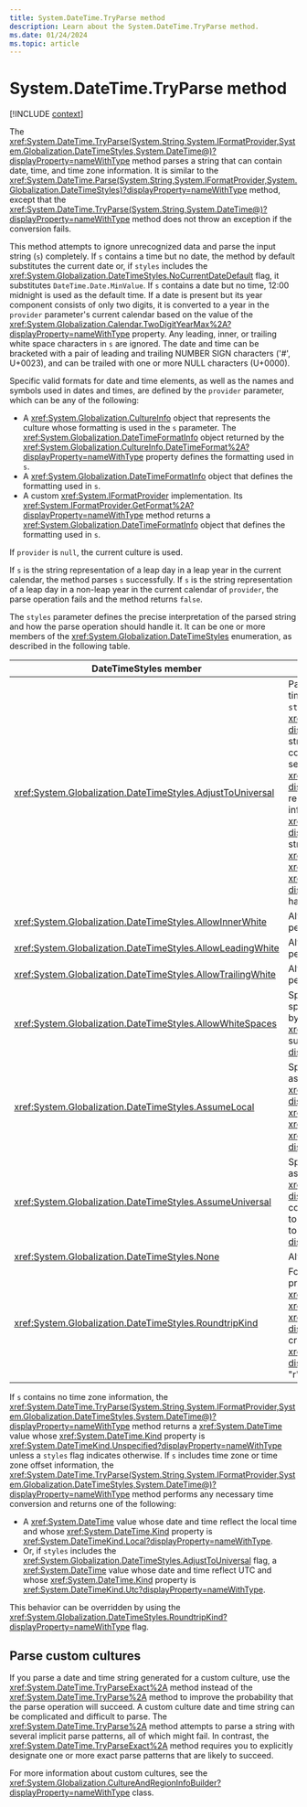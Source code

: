 ```yaml
---
title: System.DateTime.TryParse method
description: Learn about the System.DateTime.TryParse method.
ms.date: 01/24/2024
ms.topic: article
---
```

# System.DateTime.TryParse method

[!INCLUDE [context](includes/context.md)]

The <xref:System.DateTime.TryParse(System.String,System.IFormatProvider,System.Globalization.DateTimeStyles,System.DateTime@)?displayProperty=nameWithType> method parses a string that can contain date, time, and time zone information. It is similar to the <xref:System.DateTime.Parse(System.String,System.IFormatProvider,System.Globalization.DateTimeStyles)?displayProperty=nameWithType> method, except that the <xref:System.DateTime.TryParse(System.String,System.DateTime@)?displayProperty=nameWithType> method does not throw an exception if the conversion fails.

This method attempts to ignore unrecognized data and parse the input string (`s`) completely. If `s` contains a time but no date, the method by default substitutes the current date or, if `styles` includes the <xref:System.Globalization.DateTimeStyles.NoCurrentDateDefault> flag, it substitutes `DateTime.Date.MinValue`. If `s` contains a date but no time, 12:00 midnight is used as the default time. If a date is present but its year component consists of only two digits, it is converted to a year in the `provider` parameter's current calendar based on the value of the <xref:System.Globalization.Calendar.TwoDigitYearMax%2A?displayProperty=nameWithType> property. Any leading, inner, or trailing white space characters in `s` are ignored. The date and time can be bracketed with a pair of leading and trailing NUMBER SIGN characters ('#', U+0023), and can be trailed with one or more NULL characters (U+0000).

Specific valid formats for date and time elements, as well as the names and symbols used in dates and times, are defined by the `provider` parameter, which can be any of the following:

- A <xref:System.Globalization.CultureInfo> object that represents the culture whose formatting is used in the `s` parameter. The <xref:System.Globalization.DateTimeFormatInfo> object returned by the <xref:System.Globalization.CultureInfo.DateTimeFormat%2A?displayProperty=nameWithType> property defines the formatting used in `s`.
- A <xref:System.Globalization.DateTimeFormatInfo> object that defines the formatting used in `s`.
- A custom <xref:System.IFormatProvider> implementation. Its <xref:System.IFormatProvider.GetFormat%2A?displayProperty=nameWithType> method returns a <xref:System.Globalization.DateTimeFormatInfo> object that defines the formatting used in `s`.

If `provider` is `null`, the current culture is used.

If `s` is the string representation of a leap day in a leap year in the current calendar, the method parses `s` successfully. If `s` is the string representation of a leap day in a non-leap year in the current calendar of `provider`, the parse operation fails and the method returns `false`.

The `styles` parameter defines the precise interpretation of the parsed string and how the parse operation should handle it. It can be one or more members of the <xref:System.Globalization.DateTimeStyles> enumeration, as described in the following table.

|DateTimeStyles member|Description|
|---------------------------|-----------------|
|<xref:System.Globalization.DateTimeStyles.AdjustToUniversal>|Parses `s` and, if necessary, converts it to UTC. If `s` includes a time zone offset, or if `s` contains no time zone information but `styles` includes the <xref:System.Globalization.DateTimeStyles.AssumeLocal?displayProperty=nameWithType> flag, the method parses the string, calls <xref:System.DateTime.ToUniversalTime%2A> to convert the returned <xref:System.DateTime> value to UTC, and sets the <xref:System.DateTime.Kind> property to <xref:System.DateTimeKind.Utc?displayProperty=nameWithType>. If `s` indicates that it represents UTC, or if `s` does not contain time zone information but `styles` includes the <xref:System.Globalization.DateTimeStyles.AssumeUniversal?displayProperty=nameWithType> flag, the method parses the string, performs no time zone conversion on the returned <xref:System.DateTime> value, and sets the <xref:System.DateTime.Kind> property to <xref:System.DateTimeKind.Utc?displayProperty=nameWithType>. In all other cases, the flag has no effect.|
|<xref:System.Globalization.DateTimeStyles.AllowInnerWhite>|Although valid, this value is ignored. Inner white space is permitted in the date and time elements of `s`.|
|<xref:System.Globalization.DateTimeStyles.AllowLeadingWhite>|Although valid, this value is ignored. Leading white space is permitted in the date and time elements of `s`.|
|<xref:System.Globalization.DateTimeStyles.AllowTrailingWhite>|Although valid, this value is ignored. Trailing white space is permitted in the date and time elements of `s`.|
|<xref:System.Globalization.DateTimeStyles.AllowWhiteSpaces>|Specifies that `s` may contain leading, inner, and trailing white spaces. This is the default behavior. It cannot be overridden by supplying a more restrictive <xref:System.Globalization.DateTimeStyles> enumeration value such as <xref:System.Globalization.DateTimeStyles.None?displayProperty=nameWithType>.|
|<xref:System.Globalization.DateTimeStyles.AssumeLocal>|Specifies that if `s` lacks any time zone information, it is assumed to represent a local time. Unless the <xref:System.Globalization.DateTimeStyles.AdjustToUniversal?displayProperty=nameWithType> flag is present, the <xref:System.DateTime.Kind> property of the returned <xref:System.DateTime> value is set to <xref:System.DateTimeKind.Local?displayProperty=nameWithType>.|
|<xref:System.Globalization.DateTimeStyles.AssumeUniversal>|Specifies that if `s` lacks any time zone information, it is assumed to represent UTC. Unless the <xref:System.Globalization.DateTimeStyles.AdjustToUniversal?displayProperty=nameWithType> flag is present, the method converts the returned <xref:System.DateTime> value from UTC to local time and sets its <xref:System.DateTime.Kind> property to <xref:System.DateTimeKind.Local?displayProperty=nameWithType>.|
|<xref:System.Globalization.DateTimeStyles.None>|Although valid, this value is ignored.|
|<xref:System.Globalization.DateTimeStyles.RoundtripKind>|For strings that contain time zone information, tries to prevent the conversion of a date and time string to a <xref:System.DateTime> value with its <xref:System.DateTime.Kind> property set to <xref:System.DateTimeKind.Local?displayProperty=nameWithType>. Typically, such a string is created by calling the <xref:System.DateTime.ToString(System.String)?displayProperty=nameWithType> method using either the "o", "r", or "u" standard format specifiers.|

If `s` contains no time zone information, the <xref:System.DateTime.TryParse(System.String,System.IFormatProvider,System.Globalization.DateTimeStyles,System.DateTime@)?displayProperty=nameWithType> method returns a <xref:System.DateTime> value whose <xref:System.DateTime.Kind> property is <xref:System.DateTimeKind.Unspecified?displayProperty=nameWithType> unless a `styles` flag indicates otherwise. If `s` includes time zone or time zone offset information, the <xref:System.DateTime.TryParse(System.String,System.IFormatProvider,System.Globalization.DateTimeStyles,System.DateTime@)?displayProperty=nameWithType> method performs any necessary time conversion and returns one of the following:

- A <xref:System.DateTime> value whose date and time reflect the local time and whose <xref:System.DateTime.Kind> property is <xref:System.DateTimeKind.Local?displayProperty=nameWithType>.
- Or, if `styles` includes the <xref:System.Globalization.DateTimeStyles.AdjustToUniversal> flag, a <xref:System.DateTime> value whose date and time reflect UTC and whose <xref:System.DateTime.Kind> property is <xref:System.DateTimeKind.Utc?displayProperty=nameWithType>.

This behavior can be overridden by using the <xref:System.Globalization.DateTimeStyles.RoundtripKind?displayProperty=nameWithType> flag.

## Parse custom cultures

If you parse a date and time string generated for a custom culture, use the <xref:System.DateTime.TryParseExact%2A> method instead of the <xref:System.DateTime.TryParse%2A> method to improve the probability that the parse operation will succeed. A custom culture date and time string can be complicated and difficult to parse. The <xref:System.DateTime.TryParse%2A> method attempts to parse a string with several implicit parse patterns, all of which might fail. In contrast, the <xref:System.DateTime.TryParseExact%2A> method  requires you to explicitly designate one or more exact parse patterns that are likely to succeed.

For more information about custom cultures, see the <xref:System.Globalization.CultureAndRegionInfoBuilder?displayProperty=nameWithType> class.
